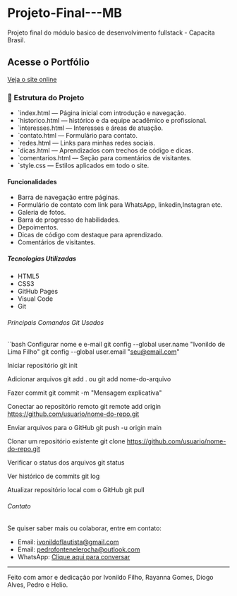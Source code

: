 # Projeto-Final---MB
Projeto final do módulo basico de desenvolvimento fullstack - Capacita Brasil.
##  Acesse o Portfólio
[Veja o site online](https://seu-usuario.github.io/seu-repositorio) 

### 📂 Estrutura do Projeto

- `index.html — Página inicial com introdução e navegação.
- `historico.html — histórico e da equipe acadêmico e profissional.
- `interesses.html — Interesses e áreas de atuação.
- `contato.html — Formulário para contato.
- `redes.html — Links para minhas redes sociais.
- `dicas.html — Aprendizados com trechos de código e dicas.
- `comentarios.html — Seção para comentários de visitantes.
- `style.css — Estilos aplicados em todo o site.

#### Funcionalidades

- Barra de navegação entre páginas.
- Formulário de contato com link para WhatsApp, linkedin,Instagran etc.
- Galeria de fotos.
- Barra de progresso de habilidades.
- Depoimentos.
- Dicas de código com destaque para aprendizado.
- Comentários de visitantes.

##### Tecnologias Utilizadas
- HTML5
- CSS3
- GitHub Pages
- Visual Code
- Git
###### Principais Comandos Git Usados

``bash
 Configurar nome e e-mail
git config --global user.name "Ivonildo de Lima Filho"
git config --global user.email "seu@email.com"

 Iniciar repositório
git init

 Adicionar arquivos
git add .
 ou git add nome-do-arquivo

 Fazer commit
git commit -m "Mensagem explicativa"

 Conectar ao repositório remoto
git remote add origin https://github.com/usuario/nome-do-repo.git

 Enviar arquivos para o GitHub
git push -u origin main

 Clonar um repositório existente
git clone https://github.com/usuario/nome-do-repo.git

 Verificar o status dos arquivos
git status

 Ver histórico de commits
git log

 Atualizar repositório local com o GitHub
git pull
######  Contato

Se quiser saber mais ou colaborar, entre em contato:

- Email: ivonildoflautista@gmail.com
- Email: pedrofontenelerocha@outlook.com   
- WhatsApp: [Clique aqui para conversar](https://wa.me/seunumerodetelefone)
  

---

Feito com amor e dedicação por Ivonildo Filho, Rayanna Gomes, Diogo Alves, Pedro e Helio.
